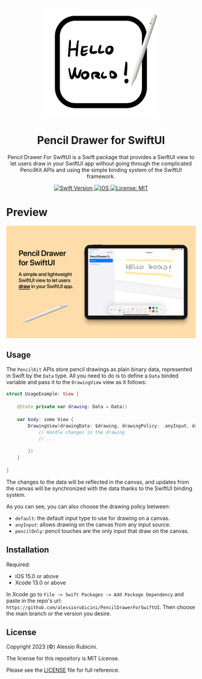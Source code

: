 <div align="center">
  <img width="300" height="300" src="/Resources/icon.png" alt="Package Logo">
  <h1><b>Pencil Drawer for SwiftUI</b></h1>
  <p>
    Pencil Drawer For SwiftUI is a Swift package that provides a SwiftUI view to let users draw in your SwiftUI app without going through the complicated PencilKit APIs and using the simple binding system of the SwiftUI framework.
    <br>
  </p>
</div>

<div align="center">
  <a href="https://swift.org">
<!--     <img src="https://img.shields.io/badge/Swift-5.9%20%7C%206-orange.svg" alt="Swift Version"> -->
    <img src="https://img.shields.io/badge/Swift-5.7-orange.svg" alt="Swift Version">
  </a>
  <a href="https://www.apple.com/ios/">
    <img src="https://img.shields.io/badge/iOS-15%2B-blue.svg" alt="iOS">
  </a>
  <a href="LICENSE">
    <img src="https://img.shields.io/badge/License-MIT-green.svg" alt="License: MIT">
  </a>
</div>

# Preview

![Pencil Drawer for SwiftUI](./Resources/PencilDrawerForSwiftUI.png)

## Usage

The `PencilKit` APIs store pencil drawings as plain binary data, represented in Swift by the `Data` type. All you need to do is to define a `Data` binded variable and pass it to the `DrawingView` view as it follows:

```swift
struct UsageExample: View {
    
    @State private var drawing: Data = Data()
    
    var body: some View {
        DrawingView(drawingData: $drawing, drawingPolicy: .anyInput, drawingChanged: { updatedData in
            // Handle changes in the drawing
            // ...
            
        })
    }
    
}
```

The changes to the data will be reflected in the canvas, and updates from the canvas will be synchronized with the data thanks to the SwiftUI binding system.

As you can see, you can also choose the drawing policy between:
- `default`: the default input type to use for drawing on a canvas.
- `anyInput`: allows drawing on the canvas from any input source.
- `pencilOnly`: pencil touches are the only input that draw on the canvas.


## Installation

Required:
- iOS 15.0 or above
- Xcode 13.0 or above

In Xcode go to `File -> Swift Packages -> Add Package Dependency` and paste in the repo's url: `https://github.com/alessiorubicini/PencilDrawerForSwiftUI`.
Then choose the main branch or the version you desire.


## License

Copyright 2023 (©) Alessio Rubicini.

The license for this repository is MIT License.

Please see the [LICENSE](LICENSE) file for full reference.
